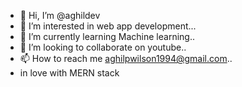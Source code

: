 - 👋 Hi, I’m @aghildev
- 👀 I’m interested in web app development...
- 🌱 I’m currently learning Machine learning..
- 💞️ I’m looking to collaborate on youtube..
- 📫 How to reach me aghilpwilson1994@gmail.com..
- in love with MERN stack 


<!---
aghildev/aghildev is a ✨ special ✨ repository because its `README.md` (this file) appears on your GitHub profile.
You can click the Preview link to take a look at your changes.
--->
